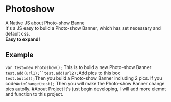 # Photoshow
A Native JS about Photo-show Banne</br>
It's a JS easy to bulid a Photo-show Banner, which has set necessary and default css.</br>
<strong>Easy to expand!</strong>
## Example
`var test=new Photoshow();` This is to bulid a new Photo-show Banner<br>
`test.add(url1);``test.add(url2);`Add pics to this box<br>
`test.bulid();`Then you build a Photo-show Banner including 2 pics.
If you code`AutoChange(test);` Then you will make the Photo-show Banner change pics autolly.
#About Project
It's just begin developing, I will add more elemnt and function to this project.

